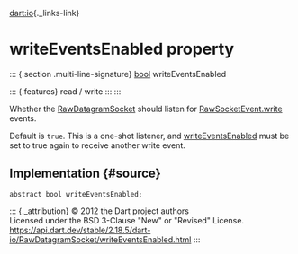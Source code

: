 [dart:io](../../dart-io/dart-io-library){._links-link}

writeEventsEnabled property
===========================

::: {.section .multi-line-signature}
[bool](../../dart-core/bool-class) writeEventsEnabled

::: {.features}
read / write
:::
:::

Whether the [RawDatagramSocket](../rawdatagramsocket-class) should
listen for [RawSocketEvent.write](../rawsocketevent/write-constant)
events.

Default is `true`. This is a one-shot listener, and
[writeEventsEnabled](writeeventsenabled) must be set to true again to
receive another write event.

Implementation {#source}
--------------

``` {.language-dart data-language="dart"}
abstract bool writeEventsEnabled;
```

::: {._attribution}
© 2012 the Dart project authors\
Licensed under the BSD 3-Clause \"New\" or \"Revised\" License.\
<https://api.dart.dev/stable/2.18.5/dart-io/RawDatagramSocket/writeEventsEnabled.html>
:::
